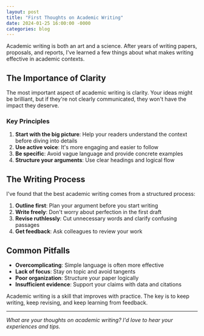 ```yaml
---
layout: post
title: "First Thoughts on Academic Writing"
date: 2024-01-25 16:00:00 -0000
categories: blog
---
```


Academic writing is both an art and a science. After years of writing papers, proposals, and reports, I've learned a few things about what makes writing effective in academic contexts.

## The Importance of Clarity

The most important aspect of academic writing is clarity. Your ideas might be brilliant, but if they're not clearly communicated, they won't have the impact they deserve.

### Key Principles

1. **Start with the big picture**: Help your readers understand the context before diving into details
2. **Use active voice**: It's more engaging and easier to follow
3. **Be specific**: Avoid vague language and provide concrete examples
4. **Structure your arguments**: Use clear headings and logical flow

## The Writing Process

I've found that the best academic writing comes from a structured process:

1. **Outline first**: Plan your argument before you start writing
2. **Write freely**: Don't worry about perfection in the first draft
3. **Revise ruthlessly**: Cut unnecessary words and clarify confusing passages
4. **Get feedback**: Ask colleagues to review your work

## Common Pitfalls

- **Overcomplicating**: Simple language is often more effective
- **Lack of focus**: Stay on topic and avoid tangents
- **Poor organization**: Structure your paper logically
- **Insufficient evidence**: Support your claims with data and citations

Academic writing is a skill that improves with practice. The key is to keep writing, keep revising, and keep learning from feedback.

---

*What are your thoughts on academic writing? I'd love to hear your experiences and tips.*
